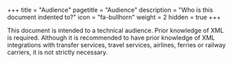 +++
title = "Audience"
pagetitle = "Audience"
description = "Who is this document indented to?"
icon = "fa-bullhorn"
weight = 2
hidden = true
+++

This document is intended to a technical audience. Prior knowledge of XML is required. Although it is recommended to have prior knowledge of
XML integrations with transfer services, travel services, airlines, ferries or railway carriers, it is not strictly necessary.
